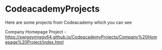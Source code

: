 # CodeacademyProjects

Here are some projects from Codeacademy which you can see

Company Homepage Project - https://swiggymiggy64.github.io/CodeacademyProjects/Company%20Homepage%20Project/index.html
